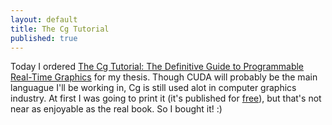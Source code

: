 ```yaml
---
layout: default
title: The Cg Tutorial
published: true
---
```


Today I ordered [The Cg Tutorial: The Definitive Guide to Programmable Real-Time Graphics](http://developer.nvidia.com/object/cg_tutorial_home.html) for my thesis. Though CUDA will probably be the main languague I'll be working in, Cg is still used alot in computer graphics industry. At first I was going to print it (it's published for [free](http://http.developer.nvidia.com/CgTutorial/cg_tutorial_chapter01.html)), but that's not near as enjoyable as the real book. So I bought it! :)